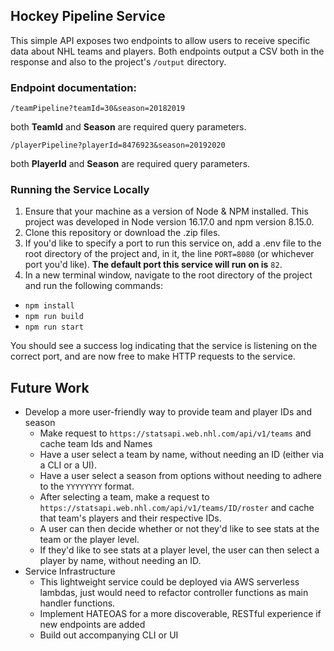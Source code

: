 ## Hockey Pipeline Service
This simple API exposes two endpoints to allow users to receive specific data about NHL teams and players. 
Both endpoints output a CSV both in the response and also to the project's `/output` directory.

### Endpoint documentation:
`/teamPipeline?teamId=30&season=20182019`

both **TeamId** and **Season** are required query parameters.

`/playerPipeline?playerId=8476923&season=20192020`

both **PlayerId** and **Season** are required query parameters.

### Running the Service Locally
1. Ensure that your machine as a version of Node & NPM installed. This project was developed in Node version 16.17.0 and npm version 8.15.0.
2. Clone this repository or download the .zip files.
3. If you'd like to specify a port to run this service on, add a .env file to the root directory of the project and, in it, the line `PORT=8080` (or whichever port you'd like). **The default port this service will run on is** `82`.
4. In a new terminal window, navigate to the root directory of the project and run the following commands:
- `npm install`
- `npm run build`
- `npm run start`

You should see a success log indicating that the service is listening on the correct port, and are now free to make HTTP requests to the service.

## Future Work
- Develop a more user-friendly way to provide team and player IDs and season
    - Make request to `https://statsapi.web.nhl.com/api/v1/teams` and cache team Ids and Names
    - Have a user select a team by name, without needing an ID (either via a CLI or a UI).
    - Have a user select a season from options without needing to adhere to the `YYYYYYYY` format.
    - After selecting a team, make a request to `https://statsapi.web.nhl.com/api/v1/teams/ID/roster` and cache that team's players and their respective IDs.
    - A user can then decide whether or not they'd like to see stats at the team or the player level.
    - If they'd like to see stats at a player level, the user can then select a player by name, without needing an ID.
- Service Infrastructure
    - This lightweight service could be deployed via AWS serverless lambdas, just would need to refactor controller functions as main handler functions.
    - Implement HATEOAS for a more discoverable, RESTful experience if new endpoints are added
    - Build out accompanying CLI or UI
